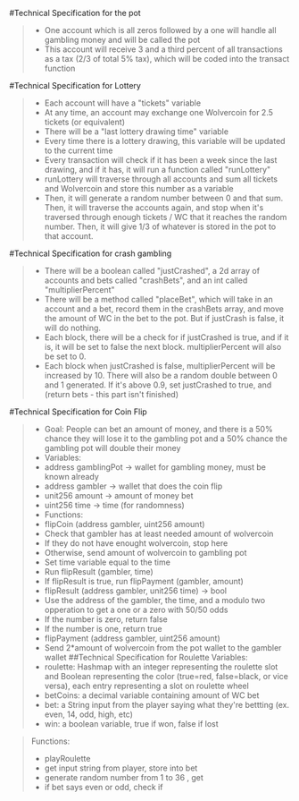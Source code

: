 #Technical Specification for the pot
> - One account which is all zeros followed by a one will handle all gambling money and will be called the pot
> - This account will receive 3 and a third percent of all transactions as a tax (2/3 of total 5% tax), which will be coded into the transact function

#Technical Specification for Lottery
> - Each account will have a "tickets" variable
> - At any time, an account may exchange one Wolvercoin for 2.5 tickets (or equivalent)
> - There will be a "last lottery drawing time" variable
> - Every time there is a lottery drawing, this variable will be updated to the current time
> - Every transaction will check if it has been a week since the last drawing, and if it has, it will run a function called "runLottery"
> - runLottery will traverse through all accounts and sum all tickets and Wolvercoin and store this number as a variable
> - Then, it will generate a random number between 0 and that sum. Then, it will traverse the accounts again, and stop when it's traversed through enough tickets / WC that it reaches the random number. Then, it will give 1/3 of whatever is stored in the pot to that account.

#Technical Specification for crash gambling
> - There will be a boolean called "justCrashed", a 2d array of accounts and bets called "crashBets", and an int called "multiplierPercent"
> - There will be a method called "placeBet", which will take in an account and a bet, record them in the crashBets array, and move the amount of WC in the bet to the pot. But if justCrash is false, it will do nothing.
> - Each block, there will be a check for if justCrashed is true, and if it is, it will be set to false the next block. multiplierPercent will also be set to 0.
> - Each block when justCrashed is false, multiplierPercent will be increased by 10. There will also be a random double between 0 and 1 generated. If it's above 0.9, set justCrashed to true, and (return bets - this part isn't finished)

#Technical Specification for Coin Flip 
> - Goal: People can bet an amount of money, and there is a 50% chance they will lose it to the gambling pot and a 50% chance the gambling pot will double their money
> - Variables:
> -   address gamblingPot -> wallet for gambling money, must be known already
> -   address gambler -> wallet that does the coin flip
> -   unit256 amount -> amount of money bet
> -   uint256 time -> time (for randomness)
> - Functions:
> - flipCoin (address gambler, uint256 amount)
> -   Check that gambler has at least needed amount of wolvercoin
> -   If they do not have enought wolvercoin, stop here
> -   Otherwise, send amount of wolvercoin to gambling pot
> -   Set time variable equal to the time
> -   Run flipResult (gambler, time)
> -   If flipResult is true, run flipPayment (gambler, amount)
> - flipResult (address gambler, unit256 time) -> bool
> -   Use the address of the gambler, the time, and a modulo two opperation to get a one or a zero with 50/50 odds
> -   If the number is zero, return false
> -   If the number is one, return true
> - flipPayment (address gambler, uint256 amount)
> -   Send 2*amount of wolvercoin from the pot wallet to the gambler wallet
##Technical Specification for Roulette 
> Variables:
> - roulette: Hashmap with an integer representing the roulette slot and Boolean representing the color (true=red, false=black, or vice versa), each entry representing a slot on roulette wheel
> - betCoins: a decimal variable containing amount of WC bet
> - bet: a String input from the player saying what they're bettting (ex. even, 14, odd, high, etc)
> - win: a boolean variable, true if won, false if lost

> Functions:
> - playRoulette
> - get input string from player, store into bet
> - generate random number from 1 to 36 , get 
> - if bet says even or odd, check if 